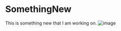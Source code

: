 # SomethingNew
This is something new that I am working on.
![image](github.com/PlayfulMathematician/SomethingNew/thumb_00.jpg)

